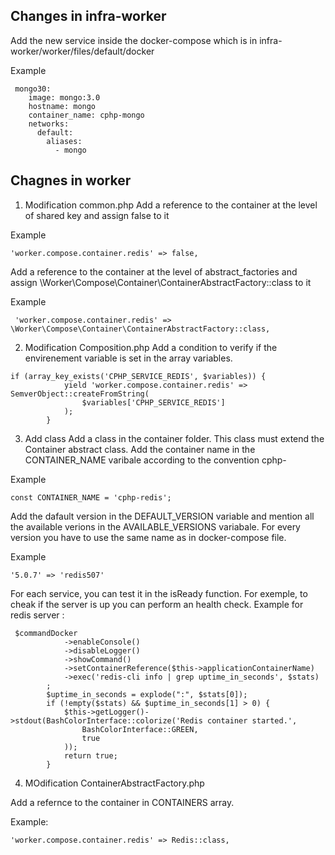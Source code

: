 ##  Changes in infra-worker 
Add the new service inside the docker-compose which is in infra-worker/worker/files/default/docker

Example 
```
 mongo30:
    image: mongo:3.0
    hostname: mongo
    container_name: cphp-mongo
    networks:
      default:
        aliases:
          - mongo

```

##  Chagnes in worker 
1. Modification common.php
Add a reference to the container at the level of shared key and assign false  to it 

Example
``` 
'worker.compose.container.redis' => false,
```
Add a reference to the container at the level of abstract_factories and assign \Worker\Compose\Container\ContainerAbstractFactory::class to it

Example 
```
 'worker.compose.container.redis' => \Worker\Compose\Container\ContainerAbstractFactory::class,
```
2. Modification Composition.php
Add a condition to verify if the envirenement variable is set in the array variables.

```
if (array_key_exists('CPHP_SERVICE_REDIS', $variables)) {
            yield 'worker.compose.container.redis' => SemverObject::createFromString(
                $variables['CPHP_SERVICE_REDIS']
            );
        }
```

3. Add class 
Add a class in the container folder. This class must extend the Container abstract class.
Add the container name in the CONTAINER_NAME varibale according to the convention cphp-<nomservice>

Example 
```
const CONTAINER_NAME = 'cphp-redis';
```
Add the dafault version in the DEFAULT_VERSION variable and mention all the available verions in the AVAILABLE_VERSIONS variabale. For every version you have to use the same name as in docker-compose file.

Example
```
'5.0.7' => 'redis507'
```
For each service, you can test it in the isReady function. For exemple, to cheak if the server is up you can perform an health check.
Example for redis server :
```
 $commandDocker
            ->enableConsole()
            ->disableLogger()
            ->showCommand()
            ->setContainerReference($this->applicationContainerName)
            ->exec('redis-cli info | grep uptime_in_seconds', $stats)
        ;
        $uptime_in_seconds = explode(":", $stats[0]);
        if (!empty($stats) && $uptime_in_seconds[1] > 0) {
            $this->getLogger()->stdout(BashColorInterface::colorize('Redis container started.',
                BashColorInterface::GREEN,
                true
            ));
            return true;
        }
```
4. MOdification ContainerAbstractFactory.php 

Add a refernce to the container in CONTAINERS array.

Example:
```
'worker.compose.container.redis' => Redis::class,
```



